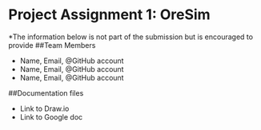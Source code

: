# Project Assignment 1: OreSim
*The information below is not part of the submission but is encouraged to provide
##Team Members
- Name, Email, @GitHub account
- Name, Email, @GitHub account
- Name, Email, @GitHub account

##Documentation files
- Link to Draw.io 
- Link to Google doc
